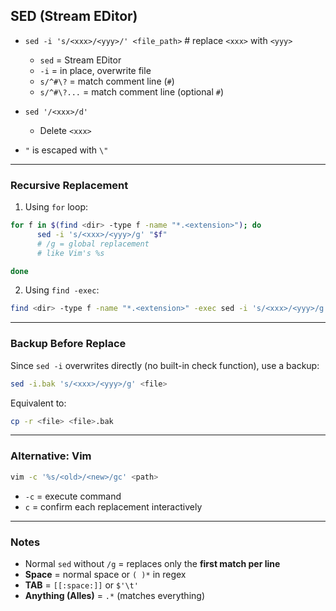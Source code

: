 ## SED (Stream EDitor)

* `sed -i 's/<xxx>/<yyy>/' <file_path>` # replace `<xxx>` with `<yyy>`

  * `sed` = Stream EDitor
  * `-i` = in place, overwrite file
  * `s/^#\?` = match comment line (`#`)
  * `s/^#\?...` = match comment line (optional `#`)

* `sed '/<xxx>/d'`

  * Delete `<xxx>`

* `"` is escaped with `\"`

---

### Recursive Replacement

1. Using `for` loop:

```bash
for f in $(find <dir> -type f -name "*.<extension>"); do
      sed -i 's/<xxx>/<yyy>/g' "$f"
      # /g = global replacement
      # like Vim's %s

done
```

2. Using `find -exec`:

```bash
find <dir> -type f -name "*.<extension>" -exec sed -i 's/<xxx>/<yyy>/g' {} +
```

---

### Backup Before Replace

Since `sed -i` overwrites directly (no built-in check function), use a backup:

```bash
sed -i.bak 's/<xxx>/<yyy>/g' <file>
```

Equivalent to:

```bash
cp -r <file> <file>.bak
```

---

### Alternative: Vim

```bash
vim -c '%s/<old>/<new>/gc' <path>
```

* `-c` = execute command
* `c` = confirm each replacement interactively

---

### Notes

* Normal `sed` without `/g` = replaces only the **first match per line**
* **Space** = normal space or `( )*` in regex
* **TAB** = `[[:space:]]` or `$'\t'`
* **Anything (Alles)** = `.*` (matches everything)
